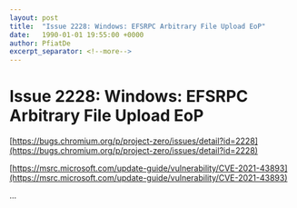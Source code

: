 ```yaml
---
layout: post
title:  "Issue 2228: Windows: EFSRPC Arbitrary File Upload EoP"
date:   1990-01-01 19:55:00 +0000
author: PfiatDe
excerpt_separator: <!--more-->
---
```


# Issue 2228: Windows: EFSRPC Arbitrary File Upload EoP

[https://bugs.chromium.org/p/project-zero/issues/detail?id=2228](https://bugs.chromium.org/p/project-zero/issues/detail?id=2228)

[https://msrc.microsoft.com/update-guide/vulnerability/CVE-2021-43893](https://msrc.microsoft.com/update-guide/vulnerability/CVE-2021-43893)

...
<!--more-->
